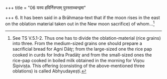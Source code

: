 +++
title = "06 यस्य हविर्निरुप्तम् पुरस्ताच्चन्द्रमा"

+++
6. It has been said in a Brāhmaṇa-text that if the moon rises in the east on the oblation material taken out in the New moon sacrifice) of whom...[^1]  


[^1]: See TS V.5.1-2. Thus one has to divide the oblation-material (rice grains) into three. From the medium-sized grains one should prepare a sacrificial bread for Agni Dātr̥; from the large-sized one the rice pap cooked in curds for Indra Pradātr̥ and from the small-sized ones the rice-pap cooked in boiled milk obtained in the morning for Viṣṇu Śipiviṣṭa. This offering (consisting of the above-mentioned three oblations) is called Abhyudayeṣṭi. 
